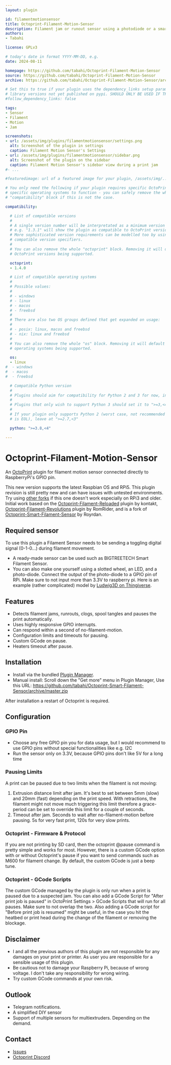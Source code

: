 ```yaml
---
layout: plugin

id: filamentmotionsensor
title: Octoprint-Filament-Motion-Sensor
description: Filament jam or runout sensor using a photodiode or a smart sensor connected directly to Raspberry pi. 
authors: 
- Tabahi

license: GPLv3

# today's date in format YYYY-MM-DD, e.g.
date: 2024-08-11

homepage: https://github.com/tabahi/Octoprint-Filament-Motion-Sensor
source: https://github.com/tabahi/Octoprint-Filament-Motion-Sensor
archive: https://github.com/tabahi/Octoprint-Filament-Motion-Sensor/archive/master.zip

# Set this to true if your plugin uses the dependency_links setup parameter to include
# library versions not yet published on pypi. SHOULD ONLY BE USED IF THERE IS NO OTHER OPTION!
#follow_dependency_links: false

tags:
- Sensor
- Filament
- Motion
- Jam

screenshots:
- url: /assets/img/plugins/filamentmotionsensor/settings.png
  alt: Screenshot of the plugin in settings
  caption: Filament Motion Sensor's Settings
- url: /assets/img/plugins/filamentmotionsensor/sidebar.png
  alt: Screenshot of the plugin on the sidebar
  caption: Filament Motion Sensor's sidebar view during a print jam
#- ...

#featuredimage: url of a featured image for your plugin, /assets/img/...

# You only need the following if your plugin requires specific OctoPrint versions or
# specific operating systems to function - you can safely remove the whole
# "compatibility" block if this is not the case.

compatibility:

  # List of compatible versions
  #
  # A single version number will be interpretated as a minimum version requirement,
  # e.g. "1.3.1" will show the plugin as compatible to OctoPrint versions 1.3.1 and up.
  # More sophisticated version requirements can be modelled too by using PEP440
  # compatible version specifiers.
  #
  # You can also remove the whole "octoprint" block. Removing it will default to all
  # OctoPrint versions being supported.

  octoprint:
  - 1.4.0

  # List of compatible operating systems
  #
  # Possible values:
  #
  # - windows
  # - linux
  # - macos
  # - freebsd
  #
  # There are also two OS groups defined that get expanded on usage:
  #
  # - posix: linux, macos and freebsd
  # - nix: linux and freebsd
  #
  # You can also remove the whole "os" block. Removing it will default to all
  # operating systems being supported.

  os:
  - linux
#  - windows
#  - macos
#  - freebsd

  # Compatible Python version
  #
  # Plugins should aim for compatibility for Python 2 and 3 for now, in which case the value should be ">=2.7,<4".
  #
  # Plugins that only wish to support Python 3 should set it to ">=3,<4".
  #
  # If your plugin only supports Python 2 (worst case, not recommended for newly developed plugins since Python 2
  # is EOL), leave at ">=2.7,<3"

  python: ">=3.8,<4"

---
```


# Octoprint-Filament-Motion-Sensor

An [OctoPrint](http://octoprint.org/) plugin for filament motion sensor connected directly to RaspberryPi's GPIO pin.


 This new version supports the latest Raspbian OS and RPi5. This plugin revision is still pretty new and can have issues with untested environments. Try using [other forks](https://github.com/hviet17/Octoprint-Smart-Filament-Sensor) if this one doesn't work especially on RPi3 and older. Initial work based on the [Octoprint-Filament-Reloaded](https://github.com/kontakt/Octoprint-Filament-Reloaded) plugin by kontakt,  [Octoprint-Filament-Revolutions](https://github.com/RomRider/Octoprint-Filament-Revolutions) plugin by RomRider, and is a fork of  [Octoprint-Smart-Filament-Sensor](https://github.com/Royrdan/Octoprint-Smart-Filament-Sensor) by Royrdan.


## Required sensor

To use this plugin a Filament Sensor needs to be sending a toggling digital signal (0-1-0...) during filament movement.
- A ready-made sensor can be used such as BIGTREETECH Smart Filament Sensor.
- You can also make one yourself using a slotted wheel, an LED, and a photo-diode. Connect the output of the photo-diode to a GPIO pin of RPi. Make sure to not input more than 3.3V to raspberry pi. Here is an example (rather complicated) model by [Ludwig3D on Thingiverse](https://www.thingiverse.com/thing:3071723).

## Features
*  Detects filament jams, runrouts, clogs, spool tangles and pauses the print automatically.
* Uses highly responsive GPIO interrupts.
* Can respond within a second of no-filament-motion.
*  Configuration limits and timeouts for pausing.
* Custom GCode on pause.
* Heaters timeout after pause.

## Installation

* Install via the bundled [Plugin Manager](https://github.com/foosel/OctoPrint/wiki/Plugin:-Plugin-Manager).
* Manual install: Scroll down the "Get more" menu in Plugin Manager, Use this URL: https://github.com/tabahi/Octoprint-Smart-Filament-Sensor/archive/master.zip

After installation a restart of Octoprint is required.

## Configuration
### GPIO Pin
* Choose any free GPIO pin you for data usage, but I would recommend to use GPIO pins without special functionalities like e.g. I2C
* Run the sensor only on 3.3V, because GPIO pins don't like 5V for a long time

### Pausing Limits
A print can be paused due to two limits when the filament is not moving:

1. Extrusion distance limit after jam. It's best to set between 5mm (slow) and 20mm (fast) depending on the print speed. With retractions, the filament might not move much triggering this limit therefore a grace-period can be set to override this limit for a couple of seconds.
2. Timeout after jam. Seconds to wait after no-filament-motion before pausing. 5s for very fast print, 120s for very slow prints.

### Octoprint - Firmware & Protocol
If you are not printing by SD card, then the octoprint @pause command is pretty simple and works for most. However, there is a custom GCode option with or without Octoprint's pause if you want to send commands such as M600 for filament change. By default, the custom GCode is just a beep tune.

### Octoprint - GCode Scripts
The custom GCode managed by the plugin is only run when a print is paused due to a suspected jam. You can also add a GCode Script for "After print job is paused" in OctoPrint Settings > GCode Scripts that will run for all pauses. Make sure to not overlap the two. Also adding a GCode script for "Before print job is resumed" might be useful, in the case you hit the heatbed or print head during the change of the filament or removing the blockage.

## Disclaimer
* I and all the previous authors of this plugin are not responsible for any damages on your print or printer. As user you are responsible for a sensible usage of this plugin.
* Be cautious not to damage your Raspberry Pi, because of wrong voltage. I don't take any responsibility for wrong wiring.
* Try custom GCode commands at your own risk.


## Outlook
* Telegram notifications.
* A simplified DIY sensor
* Support of multiple sensors for multiextruders. Depending on the demand.

## Contact
* [Issues](https://github.com/tabahi/Octoprint-Smart-Filament-Sensor/issues)
* [Octoprint Discord](https://discord.octoprint.org/)

